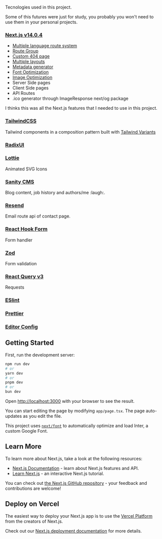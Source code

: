 Tecnologies used in this project.

Some of this futures were just for study, you probably you won't need to use them in your personal projects.

### [Next.js v14.0.4](https://nextjs.org/)
  - [Multiple language route system](https://nextjs.org/docs/app/building-your-application/routing/internationalization)
  - [Route Group](https://nextjs.org/docs/app/building-your-application/routing/route-groups)
  - [Custom 404 page](https://nextjs.org/docs/app/api-reference/file-conventions/not-found)
  - [Multiple layouts](https://nextjs.org/docs/app/building-your-application/routing/pages-and-layouts)
  - [Metadata generator](https://nextjs.org/docs/app/building-your-application/optimizing/metadata)
  - [Font Optimization](https://nextjs.org/docs/app/building-your-application/optimizing/fonts)
  - [Image Optimization](https://nextjs.org/docs/app/building-your-application/optimizing/images)
  - Server Side pages
  - Client Side pages
  - API Routes
  - .ico generator through ImageResponse next/og package

  I thinks this was all the Next.js features that I needed to use in this project. 


### [TailwindCSS](https://tailwindcss.com/) 
Tailwind components in a composition pattern built with [Tailwind Variants](https://www.tailwind-variants.org/)

### [RadixUI](https://www.radix-ui.com/)
### [Lottie](https://github.com/chenqingspring/react-lottie)
Animated SVG Icons

### [Sanity CMS](https://www.sanity.io/)
Blog content, job history and authors/me :laugh:.

### [Resend](https://resend.com/) 
Email route api of contact page.

### [React Hook Form](https://react-hook-form.com/)
Form handler

### [Zod](https://zod.dev/)
Form validation

### [React Query v3](https://tanstack.com/query/v3/)
Requests

### [ESlint](https://eslint.org/)
### [Prettier](https://prettier.io/) 
### [Editor Config](https://editorconfig.org/)


## Getting Started

First, run the development server:

```bash
npm run dev
# or
yarn dev
# or
pnpm dev
# or
bun dev
```

Open [http://localhost:3000](http://localhost:3000) with your browser to see the result.

You can start editing the page by modifying `app/page.tsx`. The page auto-updates as you edit the file.

This project uses [`next/font`](https://nextjs.org/docs/basic-features/font-optimization) to automatically optimize and load Inter, a custom Google Font.

## Learn More

To learn more about Next.js, take a look at the following resources:

- [Next.js Documentation](https://nextjs.org/docs) - learn about Next.js features and API.
- [Learn Next.js](https://nextjs.org/learn) - an interactive Next.js tutorial.

You can check out [the Next.js GitHub repository](https://github.com/vercel/next.js/) - your feedback and contributions are welcome!

## Deploy on Vercel

The easiest way to deploy your Next.js app is to use the [Vercel Platform](https://vercel.com/new?utm_medium=default-template&filter=next.js&utm_source=create-next-app&utm_campaign=create-next-app-readme) from the creators of Next.js.

Check out our [Next.js deployment documentation](https://nextjs.org/docs/deployment) for more details.
